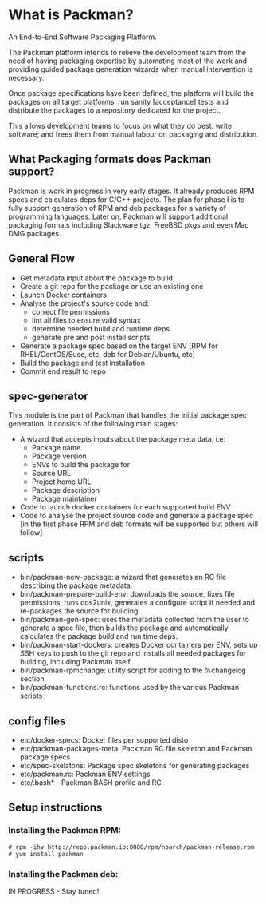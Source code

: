 # What is Packman?
An End-to-End Software Packaging Platform.

The Packman platform intends to relieve the development team from the need of having packaging expertise by automating most of the work and providing guided package generation wizards when manual intervention is necessary.

Once package specifications have been defined, the platform will build the packages on all target platforms, run sanity [acceptance] tests and distribute the packages to a repository dedicated for the project.

This allows development teams to focus on what they do best: write software; and frees them from manual labour on packaging and distribution.

## What Packaging formats does Packman support?
Packman is work in progress in very early stages.
It already produces RPM specs and calculates deps for C/C++ projects.
The plan for phase I is to fully support generation of RPM and deb packages for a variety of programming languages.
Later on, Packman will support additional packaging formats including Slackware tgz, FreeBSD pkgs and even Mac DMG packages.

## General Flow
- Get metadata input about the package to build
- Create a git repo for the package or use an existing one
- Launch Docker containers
- Analyse the project's source code and:
	- correct file permissions
	- lint all files to ensure valid syntax
	- determine needed build and runtime deps
	- generate pre and post install scripts
- Generate a package spec based on the target ENV [RPM for RHEL/CentOS/Suse, etc, deb for Debian/Ubuntu, etc]
- Build the package and test installation 
- Commit end result to repo

## spec-generator
This module is the part of Packman that handles the initial package spec generation.
It consists of the following main stages:
-  A wizard that accepts inputs about the package meta data, i.e:
	- Package name
	- Package version
	- ENVs to build the package for
	- Source URL
	- Project home URL
	- Package description
	- Package maintainer
- Code to launch docker containers for each supported build ENV
- Code to analyse the project source code and generate a package spec [in the first phase RPM and deb formats will be supported but others will follow]

## scripts

- bin/packman-new-package: a wizard that generates an RC file describing the package metadata.
- bin/packman-prepare-build-env: downloads the source, fixes file permissions, runs dos2unix, generates a configure script if needed and re-packages the source for building
- bin/packman-gen-spec: uses the metadata collected from the user to generate a spec file, then builds the package and automatically calculates the package build and run time deps. 
- bin/packman-start-dockers: creates Docker containers per ENV, sets up SSH keys to push to the git repo and installs all needed packages for building, including Packman itself
- bin/packman-rpmchange: utility script for adding to the %changelog section
- bin/packman-functions.rc: functions used by the various Packman scripts

## config files
- etc/docker-specs: Docker files per supported disto
- etc/packman-packages-meta: Packman RC file skeleton and Packman package specs
- etc/spec-skelatons: Package spec skeletons for generating packages
- etc/packman.rc: Packman ENV settings
- etc/.bash\* - Packman BASH profile and RC 

## Setup instructions
### Installing the Packman RPM:
```
# rpm -ihv http://repo.packman.io:8080/rpm/noarch/packman-release.rpm
# yum install packman
```
### Installing the Packman deb:
IN PROGRESS - Stay tuned!

